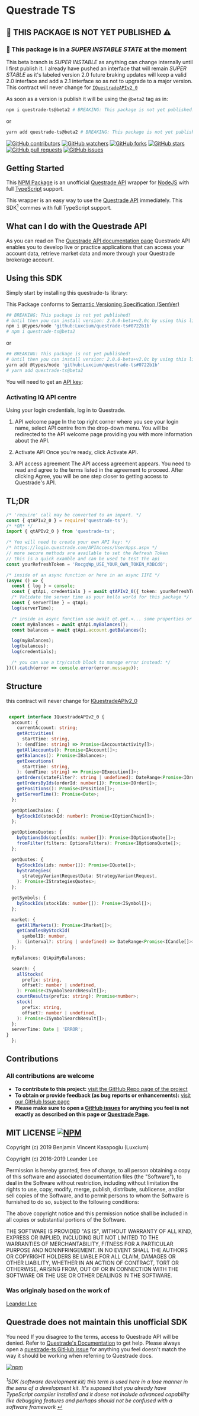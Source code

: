 # Questrade TS

## :round_pushpin: THIS PACKAGE IS NOT YET PUBLISHED :warning:

### :round_pushpin: This package is in a *SUPER INSTABLE STATE* at the moment

This beta branch is *SUPER INSTABLE* as anything can change internally until I first publish it. I already have pushed an interface that will remain *SUPER STABLE* as it's labeled version 2.0 future braking updates will keep a valid 2.0 interface and add a 2.1 interface so as not to upgrade to a major version. This contract will never change for [`IQuestradeAPIv2_0`](https://pastebin.com/BTFAN3i5)

As soon as a version is publish it will be using the `@beta2` tag as in:

```bash
npm i questrade-ts@beta2 # BREAKING: This package is not yet published!
```

or

```bash
yarn add questrade-ts@beta2 # BREAKING: This package is not yet published!
```

<!--
[![Coverage Status](https://coveralls.io/repos/github/Luxcium/questrade-ts/badge.svg?branch=master&x=0)](https://coveralls.io/github/Luxcium/questrade-ts?branch=master) [![Travis (.com) Build Status](https://img.shields.io/travis/com/luxcium/questrade-ts/master?label=Build&logo=travis&logoColor=white)](https://travis-ci.com/Luxcium/questrade-ts) [![Build Status](https://dev.azure.com/luxcium/Questrade-ts/_apis/build/status/Luxcium.questrade-ts?branchName=master)](https://dev.azure.com/luxcium/Questrade-ts/_build/latest?definitionId=1&branchName=master) [![Known Vulnerabilities](https://snyk.io/test/github/luxcium/questrade-ts/badge.svg)](https://snyk.io/test/github/luxcium/questrade-ts) [![Codacy Badge](https://api.codacy.com/project/badge/Grade/8af26b0bfa624c66b266cd83d4eb52b4)](https://www.codacy.com/manual/Luxcium/questrade-ts?utm_source=github.com&amp;utm_medium=referral&amp;utm_content=Luxcium/questrade-ts&amp;utm_campaign=Badge_Grade) [![CII Best Practices Summary](https://img.shields.io/cii/summary/3222?label=Best%20Practices)](https://bestpractices.coreinfrastructure.org/en/projects/3222)
-->

[![GitHub contributors](https://img.shields.io/github/contributors-anon/luxcium/questrade-ts.svg?style=social)](https://github.com/luxcium/questrade-ts/graphs/contributors)
[![GitHub watchers](https://img.shields.io/github/watchers/luxcium/questrade-ts.svg?style=social)](https://github.com/luxcium/questrade-ts/watchers)
[![GitHub forks](https://img.shields.io/github/forks/luxcium/questrade-ts.svg?style=social)](https://github.com/luxcium/questrade-ts/network/members)
[![GitHub stars](https://img.shields.io/github/stars/luxcium/questrade-ts.svg?style=social)](https://github.com/luxcium/questrade-ts/stargazers)
[![GitHub pull requests](https://img.shields.io/github/issues-pr/luxcium/questrade-ts.svg?style=social)](https://github.com/luxcium/questrade-ts/pulls)
[![GitHub issues](https://img.shields.io/github/issues/luxcium/questrade-ts.svg?style=social)](https://github.com/luxcium/questrade-ts/issues)



## Getting Started

This [NPM Package](https://www.npmjs.com/package/questrade-ts) is an unofficial [Questrade API](https://www.questrade.com/api/documentation/getting-started) wrapper for [NodeJS](https://nodejs.org/en/docs/) with full [TypeScript](https://www.typescriptlang.org/docs/home.html) support.

This wrapper is an easy way to use the [Questrade API](www.questrade.com/api/documentation/getting-started) immediately. This SDK<a name="sdk-foot-back">[<sup>1</sup>](#sdk-foot)</a> commes with full TypeScript support.

## What can I do with the Questrade API

As you can read on The [Questrade API documentation page](www.questrade.com/api/documentation/getting-started) Questrade API enables you to develop live or practice applications that can access your account data, retrieve market data and more through your Questrade brokerage account.




## Using this SDK

Simply start by installing this questrade-ts library:

This Package conforms to [Semantic Versioning Specification (SemVer)](https://semver.org/#semantic-versioning-200)

```bash
## BREAKING: This package is not yet published!
# Until then you can install version: 2.0.0-beta+v2.0c by using this link
npm i @types/node 'github:Luxcium/questrade-ts#0722b1b'
# npm i questrade-ts@beta2
```

or

```bash
## BREAKING: This package is not yet published!
# Until then you can install version: 2.0.0-beta+v2.0c by using this link
yarn add @types/node 'github:Luxcium/questrade-ts#0722b1b'
# yarn add questrade-ts@beta2
```


You will need to get an [API key](https://login.questrade.com/APIAccess/userapps.aspx):

### Activating IQ API centre
Using your login credentials, log in to Questrade.

  1. API welcome page
  In the top right corner where you see your login name, select API centre from the drop-down menu. You will be redirected to the API welcome page providing you with more information about the API.

  1. Activate API
  Once you're ready, click Activate API.

  1. API access agreement
  The API access agreement appears. You need to read and agree to the terms listed in the agreement to proceed. After clicking Agree, you will be one step closer to getting access to Questrade's API.

## TL;DR

```ts
/* 'require' call may be converted to an import. */
const { qtAPIv2_0 } = require('questrade-ts');
/* *OR* */
import { qtAPIv2_0 } from 'questrade-ts';

/* You will need to create your own API key: */
/* https://login.questrade.com/APIAccess/UserApps.aspx */
// more secure methods are available to set the Refresh Token
// this is a quick examble and can be used to test the api
const yourRefreshToken = 'RocgqWp_USE_YOUR_OWN_TOKEN_M3BCd0';

/* inside of an async function or here in an async IIFE */
(async () => {
  const { log } = console;
  const { qtApi, credentials } = await qtAPIv2_0({ token: yourRefreshToken });
  /* Validate the server time as your hello world for this package */
  const { serverTime } = qtApi;
  log(serverTime);

  /* inside an async function use await qt.get.<... some properties or methods> */
  const myBalances = await qtApi.myBalances();
  const balances = await qtApi.account.getBalances();

  log(myBalances);
  log(balances);
  log(credentials);

  /* you can use a try/catch block to manage error instead: */
})().catch(error => console.error(error.message));
```

## Structure
this contract will never change for [IQuestradeAPIv2_0](https://pastebin.com/BTFAN3i5)

```TypeScript

 export interface IQuestradeAPIv2_0 {
  account: {
    currentAccount: string;
    getActivities(
      startTime: string,
    ): (endTime: string) => Promise<IAccountActivity[]>;
    getAllAccounts(): Promise<IAccount[]>;
    getBalances(): Promise<IBalances>;
    getExecutions(
      startTime: string,
    ): (endTime: string) => Promise<IExecution[]>;
    getOrders(stateFilter?: string | undefined): DateRange<Promise<IOrder[]>>;
    getOrdersByIds(orderId: number[]): Promise<IOrder[]>;
    getPositions(): Promise<IPosition[]>;
    getServerTime(): Promise<Date>;
  };

  getOptionChains: {
    byStockId(stockId: number): Promise<IOptionChain[]>;
  };

  getOptionsQuotes: {
    byOptionsIds(optionIds: number[]): Promise<IOptionsQuote[]>;
    fromFilter(filters: OptionsFilters): Promise<IOptionsQuote[]>;
  };

  getQuotes: {
    byStockIds(ids: number[]): Promise<IQuote[]>;
    byStrategies(
      strategyVariantRequestData: StrategyVariantRequest,
    ): Promise<IStrategiesQuotes>;
  };

  getSymbols: {
    byStockIds(stockIds: number[]): Promise<ISymbol[]>;
  };

  market: {
    getAllMarkets(): Promise<IMarket[]>;
    getCandlesByStockId(
      symbolID: number,
    ): (interval?: string | undefined) => DateRange<Promise<ICandle[]>>;
  };

  myBalances: QtApiMyBalances;

  search: {
    allStocks(
      prefix: string,
      offset?: number | undefined,
    ): Promise<ISymbolSearchResult[]>;
    countResults(prefix: string): Promise<number>;
    stock(
      prefix: string,
      offset?: number | undefined,
    ): Promise<ISymbolSearchResult[]>;
  };
  serverTime: Date | 'ERROR';
}
  };
```

<!--
### IQuestradeApi describe in TypeScript terms what the `questrade-ts` api look like

```TypeScript
  interface IQuestradeApi {
    currentAccount: string;
    myBalances: QtApiMyBalances;
    serverTime: Date | 'ERROR';
    account: QtApiAccount;
    market: QtApiMarket;
    getQuotes: QtApiQuotes;
    getOptionsQuotes: QtApiOptionsQuotes;
    getSymbols: QtApiSymbols;
    getOptionChains: QtApiOptionChains;
    search: QtApiSearch;
  }
```

### Methods signatures and parameters

```TypeScript
  getActivities(startTime: string) =>
    (endTime: string) => Promise<IAccountActivity[]>;

  getAllAccounts() => Promise<IAccount[]>;

  getBalances() => Promise<IBalances>;

  getExecutions(startTime: string) => (endTime: string) => Promise<IExecution[]>;

  /* type DateRange<R> = (startTime: string) => (endTime: string) => R */
  getOrders(stateFilter?: string | undefined) => DateRange<Promise<IOrder[]>>;

  getOrdersByIds(orderId: number[]) => Promise<IOrder[]>;

  getPositions() => Promise<IPosition[]>;

  getServerTime() => Promise<Date>;

  getAllMarkets() => Promise<IMarket[]>;

  /* type DateRange<R> = (startTime: string) => (endTime: string) => R */
  getCandlesByStockId(symbolID: number) =>
    (interval?: string | undefined) => DateRange<Promise<ICandle[]>>;

  byStockIds(ids: number[]) => Promise<IQuote[]>;

  byStrategies(strategyVariantRequestData: StrategyVariantRequest) =>
    Promise<IStrategiesQuotes>;

  fromFilter(filters: OptionsFilters) => Promise<IOptionsQuotes>;

  byOptionsIds(optionIds: number[]) => Promise<IOptionsQuotes>;

  byStockIds(stockIds: number[]) => Promise<ISymbol[]>;

  byStockId(stockId: number) => Promise<IOptionChain[]>;

  stock(prefix: string, offset?: number | undefined) =>
    Promise<ISymbolSearchResult>;

  allStocks(prefix: string, offset?: number | undefined) =>
    Promise<ISymbolSearchResult[]>;

  countResults(prefix: string) => Promise<number>;
```

### The `qtApi.myBalances()` property

Calling the property `qtApi.myBalances()` can give more user friendly "dot notation" acces to your balances than using the method `qtApi.account.getBalances()`

```TypeScript

 /* qtApi.myBalances() property is of type QtApiMyBalances = () => Promise<IMyBalances> */
 interface IMyBalances {
   perCurrency: {
     CAD: {
       startOfDay: IBalance;
       current: IBalance;
     };
     USD: {
       startOfDay: IBalance;
       current: IBalance;
     };
   };
   combined: {
     CAD: {
       startOfDay: IBalance;
       current: IBalance;
     };
     USD: {
       startOfDay: IBalance;
       current: IBalance;
     };
   };
   current: {
     perCurrency: {
       CAD: IBalance;
       USD: IBalance;
     };
     combined: {
       CAD: IBalance;
       USD: IBalance;
     };
   };
   startOfDay: {
     combined: {
       CAD: IBalance;
       USD: IBalance;
     };
     perCurrency: {
       CAD: IBalance;
       USD: IBalance;
     };
   };
   CAD: {
     perCurrency: {
       startOfDay: IBalance;
       current: IBalance;
     };
     combined: {
       startOfDay: IBalance;
       current: IBalance;
     };
   };
   USD: {
     combined: {
       startOfDay: IBalance;
       current: IBalance;
     };
     perCurrency: {
       startOfDay: IBalance;
       current: IBalance;
     };
   };
 }
```

## Features

- No `any` TypeScript Keyword
- Token management
- Easy to use API calls
- Auto-select primary account

### Security and Token management

Questrade's security token system requires that you save the latest refresh token that it vends you. After you create one in the user apps page, our library needs to save a key somewhere onto disk. By default, this wrapper create a folder for these keys in `./keys` at your working directory,but you can change the directory location or load from a text file (with the key as its contents).

### Switching Accounts

By default, when you instantiate the `qtApi`  it will try to find and select the primary account (by fetching a list of all the accounts). If you want to change the account, simply do:

```typescript
  /* Switch to account 12345678 -- All future calls will use this 8 digits account. */
  qtApi.currentAccount = '12345678';

  /* Must be one of the valid account number for the */
  /* user on behalf of which the API client is authorized */
```

### No-any

This project count that forbiden keyword only twice, once in this title above, the other one is part of the tslint rule name forbiding the keword in the project.

![Forbiden Keyword](https://raw.githubusercontent.com/Luxcium/questrade-ts/master/images/forbiden-keyword.png)

### Always use semicolons when using this package or using this code in other projects

>Why? ([airbnb/javascript](https://github.com/airbnb/javascript#semicolons)):
>When JavaScript encounters a line break without a semicolon, it uses a set of rules called [Automatic Semicolon Insertion](https://tc39.es/ecma262/#sec-automatic-semicolon-insertion) to determine whether or not it should regard that line break as the end of a statement, and (as the name implies) place a semicolon into your code before the line break if it thinks so. ASI contains a few eccentric behaviors, though, and your code will break if JavaScript misinterprets your line break. These rules will become more complicated as new features become a part of JavaScript. Explicitly terminating your statements and configuring your linter to catch missing semicolons will help prevent you from encountering issues.
-->

## Contributions

### All contributions are welcome

- **To contribute to this project:** [visit the GitHub Repo page of the project](https://github.com/Luxcium/questrade-ts)
- **To obtain or provide feedback (as bug reports or enhancements):** [visit our GitHub Issue page](https://github.com/Luxcium/questrade-ts/issues)
- **Please make sure to open a [GitHub issues](https://github.com/luxcium/questrade-ts/issues) for anything you feel is not exactly as described on this page or [Questrade Page](https://www.questrade.com/api/documentation/getting-started).**

## MIT LICENSE [![NPM](https://img.shields.io/npm/l/questrade-ts.svg)](https://raw.githubusercontent.com/Luxcium/questrade-ts/master/LICENSE)

Copyright (c) 2019 Benjamin Vincent Kasapoglu (Luxcium)

Copyright (c) 2016-2019 Leander Lee

Permission is hereby granted, free of charge, to all person obtaining a copy of this software and associated documentation files (the "Software"), to deal in the Software without restriction, including without limitation the rights to use, copy, modify, merge, publish, distribute, sublicense, and/or sell copies of the Software, and to permit persons to whom the Software is furnished to do so, subject to the following conditions:

The above copyright notice and this permission notice shall be included in all copies or substantial portions of the Software.

THE SOFTWARE IS PROVIDED "AS IS", WITHOUT WARRANTY OF ALL KIND, EXPRESS OR IMPLIED, INCLUDING BUT NOT LIMITED TO THE WARRANTIES OF MERCHANTABILITY, FITNESS FOR A PARTICULAR PURPOSE AND NONINFRINGEMENT. IN NO EVENT SHALL THE AUTHORS OR COPYRIGHT HOLDERS BE LIABLE FOR ALL CLAIM, DAMAGES OR OTHER LIABILITY, WHETHER IN AN ACTION OF CONTRACT, TORT OR OTHERWISE, ARISING FROM, OUT OF OR IN CONNECTION WITH THE SOFTWARE OR THE USE OR OTHER DEALINGS IN THE SOFTWARE.

### Was originaly based on the work of

[Leander Lee](https://github.com/leanderlee/questrade)

## Questrade does not maintain this unofficial SDK

You need If you disagree to the terms, access to Questrade API will be denied.
Refer to [Questrade's Documentation](https://www.questrade.com/api/documentation/) to get help. Please always open a [questrade-ts GitHub issue](https://github.com/luxcium/questrade-ts/issues) for anything you feel doesn't match the way it should be working when referring to Questrade docs.

 [![npm](https://img.shields.io/npm/dt/questrade-ts.svg)](https://www.npmjs.com/package/questrade-ts)

###### <a name="sdk-foot"><sup>1</sup></a>SDK (software development kit) this term is used here in a lose manner in the sens of a development kit. It's suposed that you already have TypeScript compiler installed and it doese not include advanced capability like debugging features and perhaps should not be confused with *a software framework* [&crarr;](#Getting-Started)
